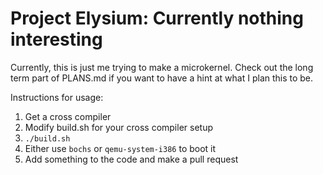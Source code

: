# Project Elysium: Currently nothing interesting

Currently, this is just me trying to make a microkernel.  Check out the long term part of PLANS.md if you want to have a hint at what I plan this to be.

Instructions for usage:
1. Get a cross compiler
2. Modify build.sh for your cross compiler setup
3. `./build.sh`
4. Either use `bochs` or `qemu-system-i386` to boot it
5. Add something to the code and make a pull request
